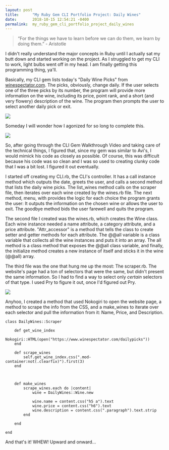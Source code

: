```yaml
---
layout: post
title:      "My Ruby Gem CLI Portfolio Project: Daily Wines"
date:       2018-10-15 12:54:21 -0400
permalink:  my_ruby_gem_cli_portfolio_project_daily_wines
---
```



> “For the things we have to learn before we can do them, we learn by doing them.”  - Aristotle

I didn't really understand the major concepts in Ruby until I actually sat my butt down and started working on the project. As I struggled to get my CLI to work, light bulbs went off in my head. I am finally getting this programming thing, ya'll.

Basically, my CLI gem lists today's "Daily Wine Picks" from [winespectator.com](https://www.winespectator.com/dailypicks). The picks, obviously, change daily. If the user selects one of the three picks by its number, the program will provide more information on the wine, including its price, point rank, and a short (and very flowery) description of the wine. The program then prompts the user to select another daily pick or exit.  

![](https://youtu.be/93I-zaVnXTo)

Someday I will wonder how I agonized for so long to complete this. 

![](http://lh4.ggpht.com/-Y3pYIVjDwWg/TmtZvTAzuTI/AAAAAAAADyM/vcq9waa9YLw/ginger-head-desk.gif?imgmax=800)

So, after going through the CLI Gem Walkthrough Video and taking care of the technical things, I figured that, since my gem was similar to Avi's, I would mimick his code as closely as possible. Of course, this was difficult because his code was so clean and I was so used to creating clunky code that I was a bit lost. I figured it out eventually.


I started off creating my CLI.rb, the CLI's controller. It has a call instance method which outputs the date, greets the user, and calls a second method that lists the daily wine picks. The list_wines method calls on the scraper file, then iterates over each wine created by the wines.rb file. The next method, menu, with provides the logic for each choice the program grants the user: It outputs the information on the chosen wine or allows the user to exit. The goodbye method bids the user farewell and quits the program.

The second file I created was the wines.rb, which creates the Wine class. Each wine instance needed a name attribute, a category attribute, and a price attribute. "Attr_accessor" is a method that tells the class to create setter and getter methods for each attribute. The @@all variable is a class variable that collects all the wine instances and puts it into an array. The all method is a class method that exposes the @@all class variable, and finally, the initialize method creates a new instance of itself and sticks it in the wine (@@all) array.

The third file was the one that hung me up the most: The scraper.rb. The website's page had a ton of selectors that were the same, but didn't present the same information. So I had to find a way to select only *certain* selectors of that type. I used Pry to figure it out, once I'd figured out Pry. 

![](https://gifimage.net/wp-content/uploads/2017/10/nervous-laughter-gif-6.gif)

Anyhoo, I created a method that used Nokogiri to open the website page, a method to scrape the info from the CSS, and a make_wines to iterate over each selector and pull the information from it: Name, Price, and Description. 

```
class DailyWines::Scraper

	def get_wine_index
		Nokogiri::HTML(open("https://www.winespectator.com/dailypicks"))
	end

	def scrape_wines
		self.get_wine_index.css(".mod-container:not(.clearfix)").first(3)
	end



	def make_wines
		scrape_wines.each do |content|
			wine = DailyWines::Wine.new

			wine.name = content.css("h5 a").text
			wine.price = content.css("h6").text
			wine.description = content.css(".paragraph").text.strip
		end

	end

end
```

And that's it! WHEW! Upward and onward...




